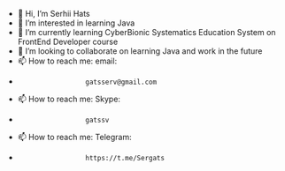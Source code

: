 - 👋 Hi, I’m Serhii Hats
- 👀 I’m interested in learning Java
- 🌱 I’m currently learning CyberBionic Systematics Education System on FrontEnd Developer course
- 💞️ I’m looking to collaborate on learning Java and work in the future
- 📫 How to reach me:  email: 
-                      gatsserv@gmail.com
- 📫 How to reach me:  Skype:               
-                      gatssv
- 📫 How to reach me:  Telegram:     
-                      https://t.me/Sergats

<!---
SerhiiHats/SerhiiHats is a ✨ special ✨ repository because its `README.md` (this file) appears on your GitHub profile.
You can click the Preview link to take a look at your changes.
--->
